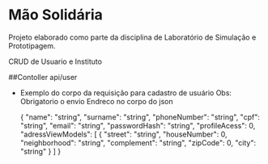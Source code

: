# Mão Solidária

Projeto elaborado como parte da disciplina de Laboratório de Simulação e Prototipagem.

CRUD de Usuario e Instituto

##Contoller api/user

- Exemplo do corpo da requisição para cadastro de usuário 
    Obs: Obrigatorio o envio Endreco no corpo do json

  {
    "name": "string",
    "surname": "string",
    "phoneNumber": "string",
    "cpf": "string",
    "email": "string",
    "passwordHash": "string",
    "profileAcess": 0,
    "adressViewModels": [
      {
        "street": "string",
        "houseNumber": 0,
        "neighborhood": "string",
        "complement": "string",
        "zipCode": 0,
        "city": "string"
      }
    ]
  }
